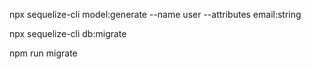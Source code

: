 npx sequelize-cli model:generate --name user --attributes email:string

npx sequelize-cli db:migrate


npm run migrate 